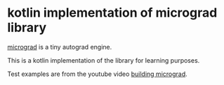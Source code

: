 # kotlin implementation of micrograd library

[micrograd](https://github.com/karpathy/micrograd) is a tiny autograd engine.

This is a kotlin implementation of the library for learning purposes.

Test examples are from the youtube video [building micrograd](https://www.youtube.com/watch?v=VMj-3S1tku0).
